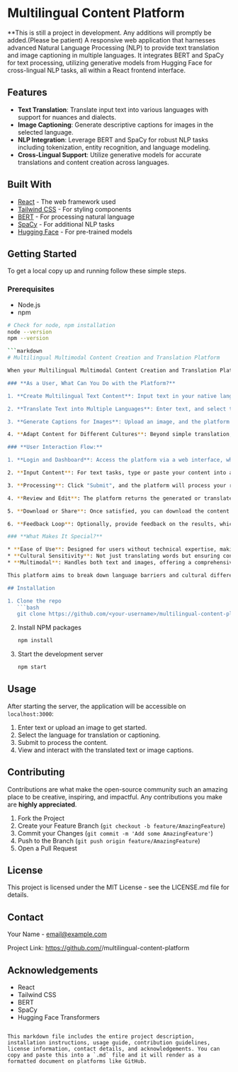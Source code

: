 # Multilingual Content Platform
**This is still a project in development. Any additions will promptly be added.(Please be patient)
A responsive web application that harnesses advanced Natural Language Processing (NLP) to provide text translation and image captioning in multiple languages. It integrates BERT and SpaCy for text processing, utilizing generative models from Hugging Face for cross-lingual NLP tasks, all within a React frontend interface.

## Features

- **Text Translation**: Translate input text into various languages with support for nuances and dialects.
- **Image Captioning**: Generate descriptive captions for images in the selected language.
- **NLP Integration**: Leverage BERT and SpaCy for robust NLP tasks including tokenization, entity recognition, and language modeling.
- **Cross-Lingual Support**: Utilize generative models for accurate translations and content creation across languages.

## Built With

- [React](https://reactjs.org/) - The web framework used
- [Tailwind CSS](https://tailwindcss.com/) - For styling components
- [BERT](https://github.com/google-research/bert) - For processing natural language
- [SpaCy](https://spacy.io/) - For additional NLP tasks
- [Hugging Face](https://huggingface.co/) - For pre-trained models

## Getting Started

To get a local copy up and running follow these simple steps.

### Prerequisites

- Node.js
- npm

```bash
# Check for node, npm installation
node --version
npm --version

```markdown
# Multilingual Multimodal Content Creation and Translation Platform

When your Multilingual Multimodal Content Creation and Translation Platform is ready, it will serve as a powerful tool for creating, translating, and customizing text and images across multiple languages. Here's a user-friendly description of how it works:

### **As a User, What Can You Do with the Platform?**

1. **Create Multilingual Text Content**: Input text in your native language, and the platform will help you refine, expand, or generate new content based on your input. You can specify the genre or style, and the system uses advanced AI to assist in crafting your message.

2. **Translate Text into Multiple Languages**: Enter text, and select the languages you want it translated into. The platform will provide high-quality translations that consider cultural nuances, making your content accessible to a global audience.

3. **Generate Captions for Images**: Upload an image, and the platform can generate a caption for it in the language of your choice. It's useful for creating descriptive content for images, making them more accessible and understandable for people from different language backgrounds.

4. **Adapt Content for Different Cultures**: Beyond simple translation, the system can adapt your text and image captions to suit specific cultural contexts, ensuring that your message resonates with each audience's unique preferences and norms.

### **User Interaction Flow:**

1. **Login and Dashboard**: Access the platform via a web interface, where you'll be greeted with a dashboard. Here, you can select the type of task you want to perform (e.g., text generation, translation, image captioning).

2. **Input Content**: For text tasks, type or paste your content into a text box. For images, upload the file you want captions for. You can specify requirements such as the target language, tone, and style.

3. **Processing**: Click "Submit", and the platform will process your request using its AI models. This involves understanding the content, generating translations or captions, and adapting the content if needed.

4. **Review and Edit**: The platform returns the generated or translated content, along with any image captions. You can review the results and make edits if necessary. The platform may offer suggestions for improvement or alternative phrasing.

5. **Download or Share**: Once satisfied, you can download the content or share it directly from the platform to social media, websites, or other platforms.

6. **Feedback Loop**: Optionally, provide feedback on the results, which the platform can use to improve future performance.

### **What Makes It Special?**

* **Ease of Use**: Designed for users without technical expertise, making advanced AI tools accessible to everyone.
* **Cultural Sensitivity**: Not just translating words but ensuring content is culturally appropriate and engaging for each audience.
* **Multimodal**: Handles both text and images, offering a comprehensive suite of tools for content creation and adaptation.

This platform aims to break down language barriers and cultural differences, making it easier to communicate, share ideas, and connect with people around the world. Whether you're a marketer, content creator, educator, or just looking to reach a wider audience, this tool empowers you to do so with ease and effectiveness.

## Installation

1. Clone the repo
   ```bash
   git clone https://github.com/<your-username>/multilingual-content-platform.git
   ```

2. Install NPM packages
   ```bash
   npm install
   ```

3. Start the development server
   ```bash
   npm start
   ```

## Usage

After starting the server, the application will be accessible on `localhost:3000`:

1. Enter text or upload an image to get started.
2. Select the language for translation or captioning.
3. Submit to process the content.
4. View and interact with the translated text or image captions.

## Contributing

Contributions are what make the open-source community such an amazing place to be creative, inspiring, and impactful. Any contributions you make are **highly appreciated**.

1. Fork the Project
2. Create your Feature Branch (`git checkout -b feature/AmazingFeature`)
3. Commit your Changes (`git commit -m 'Add some AmazingFeature'`)
4. Push to the Branch (`git push origin feature/AmazingFeature`)
5. Open a Pull Request

## License

This project is licensed under the MIT License - see the LICENSE.md file for details.

## Contact

Your Name - email@example.com

Project Link: https://github.com/<your-username>/multilingual-content-platform

## Acknowledgements

- React
- Tailwind CSS
- BERT
- SpaCy
- Hugging Face Transformers
```

This markdown file includes the entire project description, installation instructions, usage guide, contribution guidelines, license information, contact details, and acknowledgements. You can copy and paste this into a `.md` file and it will render as a formatted document on platforms like GitHub.
